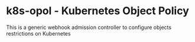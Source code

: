 # k8s-opol - Kubernetes Object Policy

This is a generic webhook admission controller to configure objects restrictions on Kubernetes
